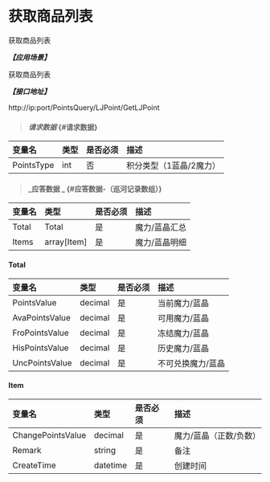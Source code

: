 # 获取商品列表

获取商品列表

_**【应用场景】**_

获取商品列表

_**【接口地址】**_

http://ip:port/PointsQuery/LJPoint/GetLJPoint

> #### _请求数据_ {#请求数据}

| 变量名 | 类型 | 是否必须 | 描述 |
| :--- | :--- | :--- | :--- |
| PointsType| int | 否 |积分类型（1蓝晶/2魔力） |



> #### _应答数据 _ {#应答数据-（巡河记录数组）}

| 变量名 | 类型 | 是否必须 | 描述 |
| :--- | :--- | :--- | :--- |
| Total| Total| 是 | 魔力/蓝晶汇总|
| Items|array[Item]| 是 | 魔力/蓝晶明细 |



#### Total

| 变量名 | 类型 | 是否必须 | 描述 |
| :--- | :--- | :--- | :--- |
| PointsValue| decimal| 是 | 当前魔力/蓝晶|
| AvaPointsValue| decimal| 是 | 可用魔力/蓝晶|
| FroPointsValue| decimal| 是 | 冻结魔力/蓝晶|
| HisPointsValue| decimal| 是 | 历史魔力/蓝晶|
| UncPointsValue| decimal| 是 | 不可兑换魔力/蓝晶|




#### Item

| 变量名 | 类型 | 是否必须 | 描述 |
| :--- | :--- | :--- | :--- |
| ChangePointsValue| decimal| 是 | 魔力/蓝晶（正数/负数）|
| Remark| string| 是 | 备注|
| CreateTime| datetime| 是 |创建时间|


